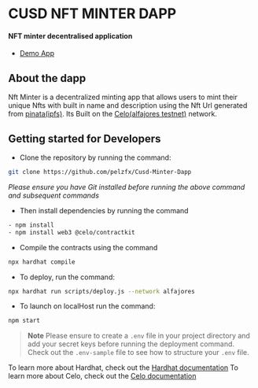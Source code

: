 # CUSD NFT MINTER DAPP

#### NFT minter decentralised application

- [Demo App](https://cusd-minter-dapp.vercel.app/)

## About the dapp
Nft Minter is a decentralized minting app that allows users to mint their unique Nfts with built in name and description using the Nft Url generated from [pinata(ipfs)](https://www.pinata.cloud/).
Its Built on the [Celo(alfajores testnet)](https://docs.celo.org/network) network.

## Getting started for Developers

- Clone the repository by running the command:
```bash
git clone https://github.com/pelzfx/Cusd-Minter-Dapp
```
_Please ensure you have Git installed before running the above command and subsequent commands_

- Then install dependencies by running the command 

```bash
- npm install
- npm install web3 @celo/contractkit 
```

- Compile the contracts using the command
````bash
npx hardhat compile
````

- To deploy, run the command:

```bash
npx hardhat run scripts/deploy.js --network alfajores
```
- To launch on localHost run the command:

```bash
npm start
```

> **Note** Please ensure to create a `.env` file in your project directory and add your secret keys before running the deployment command. Check out the `.env-sample` file to see how to structure your `.env` file.


To learn more about Hardhat, check out the [Hardhat documentation](https://hardhat.org/hardhat-runner/docs/getting-started)
To learn more about Celo, check out the [Celo documentation](https://docs.celo.org/)
